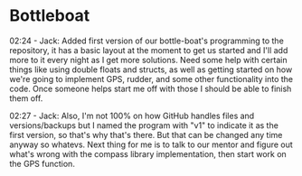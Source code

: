 Bottleboat
==========
02:24 - Jack: Added first version of our bottle-boat's programming to the repository, it has a basic layout at the moment to get us started and I'll add more to it every night as I get more solutions. Need some help with certain things like using double floats and structs, as well as getting started on how we're going to implement GPS, rudder, and some other functionality into the code. Once someone helps start me off with those I should be able to finish them off.

02:27 - Jack: Also, I'm not 100% on how GitHub handles files and versions/backups but I named the program with "v1" to indicate it as the first version, so that's why that's there. But that can be changed any time anyway so whatevs. Next thing for me is to talk to our mentor and figure out what's wrong with the compass library implementation, then start work on the GPS function.